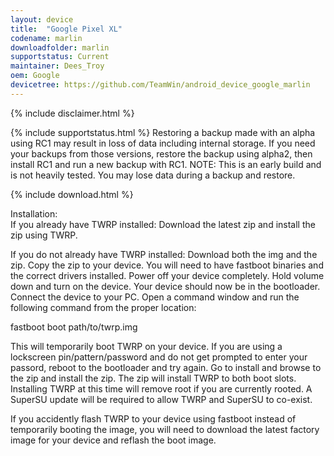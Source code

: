 ```yaml
---
layout: device
title:  "Google Pixel XL"
codename: marlin
downloadfolder: marlin
supportstatus: Current
maintainer: Dees_Troy
oem: Google
devicetree: https://github.com/TeamWin/android_device_google_marlin
---
```


{% include disclaimer.html %}

{% include supportstatus.html %}
Restoring a backup made with an alpha using RC1 may result in loss of data including internal storage. If you need your backups from those versions, restore the backup using alpha2, then install RC1 and run a new backup with RC1.
NOTE: This is an early build and is not heavily tested. You may lose data during a backup and restore.

{% include download.html %}

<div class='page-heading'>Installation:</div>
If you already have TWRP installed:
Download the latest zip and install the zip using TWRP.

If you do not already have TWRP installed:
Download both the img and the zip. Copy the zip to your device. You will need to have fastboot binaries and the correct drivers installed. Power off your device completely. Hold volume down and turn on the device. Your device should now be in the bootloader. Connect the device to your PC. Open a command window and run the following command from the proper location:

fastboot boot path/to/twrp.img

This will temporarily boot TWRP on your device. If you are using a lockscreen pin/pattern/password and do not get prompted to enter your passord, reboot to the bootloader and try again. Go to install and browse to the zip and install the zip. The zip will install TWRP to both boot slots. Installing TWRP at this time will remove root if you are currently rooted. A SuperSU update will be required to allow TWRP and SuperSU to co-exist.

If you accidently flash TWRP to your device using fastboot instead of temporarily booting the image, you will need to download the latest factory image for your device and reflash the boot image.
